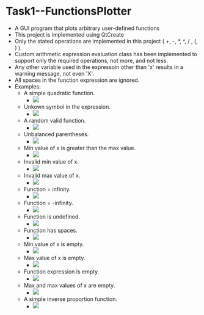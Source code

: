 # Task1--FunctionsPlotter
- A GUI program that plots arbitrary user-defined functions
- This project is implemented using QtCreate
- Only the stated operations are implemented in this project ( +, -, *, ^, / , (, ) ).
- Custom arithmetic expression evaluation class has been implemented to support only the required operations, not more, and not less.
- Any other variable used in the expressoin other than 'x' results in a warning message, not even 'X'.
- All spaces in the function expression are ignored.
- Examples:
  - A simple quadratic function.
    - ![](https://github.com/Mohamed-Hesham-240/Task1--FunctionsPlotter/blob/main/examples/valid%20quadratic.PNG)
  - Unkown symbol in the expression.
    - ![](https://github.com/Mohamed-Hesham-240/Task1--FunctionsPlotter/blob/main/examples/unkown%20symbol.PNG)
  - A random valid function.
    - ![](https://github.com/Mohamed-Hesham-240/Task1--FunctionsPlotter/blob/main/examples/random.PNG)
  - Unbalanced parentheses.
    - ![](https://github.com/Mohamed-Hesham-240/Task1--FunctionsPlotter/blob/main/examples/parenth.PNG)
  - Min value of x is greater than the max value.
    - ![](https://github.com/Mohamed-Hesham-240/Task1--FunctionsPlotter/blob/main/examples/min%20greater%20than%20equal.PNG)
  - Invalid min value of x.
    - ![](https://github.com/Mohamed-Hesham-240/Task1--FunctionsPlotter/blob/main/examples/invalid%20min%20value.PNG)
  - Invalid max value of x.
    - ![](https://github.com/Mohamed-Hesham-240/Task1--FunctionsPlotter/blob/main/examples/invalid%20max%20value.PNG)
  - Function = infinity.
    - ![](https://github.com/Mohamed-Hesham-240/Task1--FunctionsPlotter/blob/main/examples/inf.PNG)
  - Function = -infinity.
    - ![](https://github.com/Mohamed-Hesham-240/Task1--FunctionsPlotter/blob/main/examples/-inf.PNG)
  - Function is undefined.
    - ![](https://github.com/Mohamed-Hesham-240/Task1--FunctionsPlotter/blob/main/examples/0%200.PNG)
  - Function has spaces.
    - ![](https://github.com/Mohamed-Hesham-240/Task1--FunctionsPlotter/blob/main/examples/function%20with%20spaces.PNG)
  - Min value of x is empty.
    - ![](https://github.com/Mohamed-Hesham-240/Task1--FunctionsPlotter/blob/main/examples/empty%20min.PNG)
  - Max value of x is empty.
    - ![](https://github.com/Mohamed-Hesham-240/Task1--FunctionsPlotter/blob/main/examples/empty%20max.PNG)
  - Function expression is empty.
    - ![](https://github.com/Mohamed-Hesham-240/Task1--FunctionsPlotter/blob/main/examples/empty%20function.PNG)
  - Max and max values of x are empty.
    - ![](https://github.com/Mohamed-Hesham-240/Task1--FunctionsPlotter/blob/main/examples/empty%20max%20and%20min.PNG)
  - A simple inverse proportion function.
    - ![](https://github.com/Mohamed-Hesham-240/Task1--FunctionsPlotter/blob/main/examples/1%20x.PNG)
